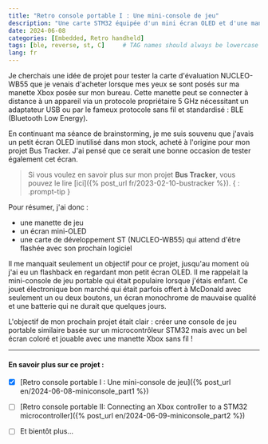 ```yaml
---
title: "Retro console portable I : Une mini-console de jeu"
description: "Une carte STM32 équipée d'un mini écran OLED et d'une manette Xbox pour recréer de vieux souvenirs..."
date: 2024-06-08
categories: [Embedded, Retro handheld]
tags: [ble, reverse, st, C]     # TAG names should always be lowercase
lang: fr
---
```


Je cherchais une idée de projet pour tester la carte d'évaluation NUCLEO-WB55 que je venais d'acheter lorsque mes yeux se sont posés sur ma manette Xbox posée sur mon bureau. Cette manette peut se connecter à distance à un appareil via un protocole propriétaire 5 GHz nécessitant un adaptateur USB ou par le fameux protocole sans fil et standardisé : BLE (Bluetooth Low Energy). 

En continuant ma séance de brainstorming, je me suis souvenu que j'avais un petit écran OLED inutilisé dans mon stock, acheté à l'origine pour mon projet Bus Tracker. J'ai pensé que ce serait une bonne occasion de tester également cet écran.

> Si vous voulez en savoir plus sur mon projet **Bus Tracker**, vous pouvez le lire [ici]({% post_url fr/2023-02-10-bustracker %}).
{ : .prompt-tip }

Pour résumer, j'ai donc : 
- une manette de jeu
- un écran mini-OLED 
- une carte de développement ST (NUCLEO-WB55) qui attend d'être flashée avec son prochain logiciel

Il me manquait seulement un objectif pour ce projet, jusqu'au moment où j'ai eu un flashback en regardant mon petit écran OLED. Il me rappelait
la mini-console de jeu portable qui était populaire lorsque j'étais enfant. Ce jouet électronique bon marché qui était parfois offert à McDonald avec seulement un ou deux boutons, un écran monochrome de mauvaise qualité et une batterie qui ne durait que quelques jours.

L'objectif de mon prochain projet était clair : créer une console de jeu portable similaire basée sur un microcontrôleur STM32 mais avec un bel écran coloré et jouable avec une manette Xbox sans fil !

***

#### En savoir plus sur ce projet :
- [x] [Retro console portable I : Une mini-console de jeu]({% post_url en/2024-06-08-miniconsole_part1 %})
- [ ] [Retro console portable II: Connecting an Xbox controller to a STM32 microcontroller]({% post_url en/2024-06-09-miniconsole_part2 %})
- [ ] Et bientôt plus...

